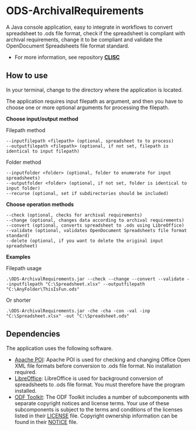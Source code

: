 # ODS-ArchivalRequirements
A Java console application, easy to integrate in workflows to convert spreadsheet to .ods file format, check if the spreadsheet is compliant with archival requirements, change it to be compliant and validate the OpenDocument Spreadsheets file format standard.

* For more information, see repository **[CLISC](https://github.com/Asbjoedt/CLISC)**

## How to use
In your terminal, change to the directory where the application is located.

The application requires input filepath as argument, and then you have to choose one or more optional arguments for processing the filepath.

**Choose input/output method**

Filepath method
```
--inputfilepath <filepath> (optional, spreadsheet to to process)
--outputfilepath <filepath> (optional, if not set, filepath is identical to input filepath)
```
Folder method
```
--inputfolder <folder> (optional, folder to enumerate for input spreadsheets)
--outputfolder <folder> (optional, if not set, folder is identical to input folder)
--recurse (optional, set if subdirectories should be included)
```

**Choose operation methods**
```
--check (optional, checks for archival requirements)
--change (optional, changes data according to archival requirements)
--convert (optional, converts spreadsheet to .ods using LibreOffice)
--validate (optional, validates OpenDocument Spreadsheets file format standard)
--delete (optional, if you want to delete the original input spreadsheet)
```
**Examples**

Filepath usage
```
.\ODS-ArchivalRequirements.jar --check --change --convert --validate --inputfilepath "C:\Spreadsheet.xlsx" --outputfilepath "C:\AnyFolder\ThisIsFun.ods"
```
Or shorter
```
.\ODS-ArchivalRequirements.jar -che -cha -con -val -inp "C:\Spreadsheet.xlsx" -out "C:\Spreadsheet.ods"
```

## Dependencies
The application uses the following software.
* [Apache POI](https://poi.apache.org/): Apache POI is used for checking and changing Office Open XML file formats before conversion to .ods file format. No installation required.
* [LibreOffice](https://www.libreoffice.org/): LibreOffice is used for background conversion of spreadsheets to .ods file format. You must therefore have the program installed.
* [ODF Toolkit](https://odftoolkit.org/): The ODF Toolkit includes a number of subcomponents with separate copyright notices and license terms. Your use of these subcomponents is subject to the terms and conditions of the licenses listed in their [LICENSE](https://github.com/tdf/odftoolkit/blob/master/LICENSE) file. Copyright ownership information can be found in their [NOTICE](https://github.com/tdf/odftoolkit/blob/master/NOTICE) file.

